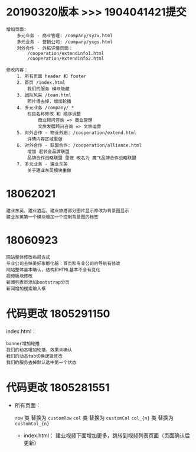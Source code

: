 # 20190320版本 >>> 1904041421提交


    增加页面:
        多元业务 - 商业管理: /company/syzx.html
        多元业务 - 营销公司: /company/yxgs.html
        对外合作 - 外拓详情页面：
            /cooperation/extendinfo1.html
            /cooperation/extendinfo2.html

    修改内容：
        1. 所有页面 header 和 footer
        2. 首页 /index.html
            我们的服务 模块隐藏
        3. 团队风采 /team.html
            照片墙去掉，增加轮播
        4. 多元业务 /company/ * 
            栏目名称修改 和 顺序调整
                商业顾问咨询 => 商业管理
                文旅发展顾问咨询 => 文旅运营
        5. 对外合作 - 物业外拓: /cooperation/extend.html
            详情内容区域重做
        6. 对外合作 - 联盟合作: /cooperation/alliance.html
            增加 君邻会品牌联盟
            品牌合作战略联盟 重做 改名为 魔飞品牌合作战略联盟
        7. 多元业务 - 建业东英
            关于建业东英模块重做

# 18062021

    建业东英、建业酒店、建业旅游部分图片显示修改为背景图显示
    建业东英第一个模块增加一个控制背景图的标签
    
# 18060923

    网站整体修改布局方式
    专业公司去掉美好家孵化器：首页和专业公司的导航有修改
    网站整体基本确认，结构和HTML基本不会有变化
    视频板块修改
    新闻列表页添加bootstrap分页
    新闻增加搜索输入框
    
# 代码更改 1805291150
index.html：

    banner增加轮播
    我们的动态增加轮播，效果未确认
    我们的动态tab切换逻辑修改
    我们的服务去掉默认选中第一个状态

# 代码更改 1805281551
* 所有页面：


    `row` 类 替换为 `customRow`
    `col` 类 替换为 `customCol`
    `col_{n}` 类 替换为 `customCol_{n}`
    - index.html：
    建业视频下面增加更多，跳转到视频列表页面（页面确认后更新）